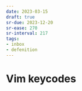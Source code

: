```yaml
---
date: 2023-03-15
draft: true
sr-due: 2023-12-20
sr-ease: 270
sr-interval: 217
tags:
- inbox
- defenition
---
```


# Vim keycodes